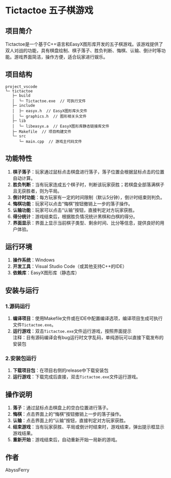 # Tictactoe 五子棋游戏

## 项目简介
Tictactoe是一个基于C++语言和EasyX图形库开发的五子棋游戏。该游戏提供了双人对战的功能，具有棋盘绘制、棋子落子、胜负判断、悔棋、认输、倒计时等功能。游戏界面简洁，操作方便，适合玩家进行娱乐。

## 项目结构
```
project_vscode
└─ tictactoe
   ├─ build
   │  └─ Tictactoe.exe  // 可执行文件
   ├─ include
   │  ├─ easyx.h  // EasyX图形库头文件
   │  └─ graphics.h  // 图形相关头文件
   ├─ lib
   │  └─ libeasyx.a  // EasyX图形库静态链接库文件
   ├─ Makefile  // 项目构建文件
   └─ src
      └─ main.cpp  // 游戏主代码文件
```

## 功能特性
1. **棋子落子**：玩家通过鼠标点击棋盘进行落子，落子位置会根据鼠标点击的位置自动计算。
2. **胜负判断**：当有玩家连成五个棋子时，判断该玩家获胜；若棋盘全部落满棋子且无获胜者，则为平局。
3. **倒计时功能**：每方玩家有一定的时间限制（默认5分钟），倒计时结束则判负。
4. **悔棋功能**：玩家可以点击“悔棋”按钮撤销上一步的落子操作。
5. **认输功能**：玩家可以点击“认输”按钮，直接判定对方玩家获胜。
6. **得分统计**：游戏结束后，根据胜负情况统计黑棋和白棋的得分。
7. **界面显示**：界面上显示当前棋子类型、剩余时间、比分等信息，提供良好的用户体验。

## 运行环境
1. **操作系统**：Windows
2. **开发工具**：Visual Studio Code（或其他支持C++的IDE）
3. **依赖库**：EasyX图形库（静态库）

## 安装与运行
### 1.源码运行
1. **编译项目**：使用Makefile文件或在IDE中配置编译选项，编译项目生成可执行文件`Tictactoe.exe`。
2. **运行游戏**：双击`Tictactoe.exe`文件运行游戏，按照界面提示  
注释：目有源码编译会有bug运行时文字乱码，单纯游玩可以直接下载发布的安装包
### 2.安装包运行
1. **下载项目包**：在项目右侧的release中下载安装包
2. **运行游戏**：下载完成后直接，双击`Tictactoe.exe`文件运行游戏。

## 操作说明
1. **落子**：通过鼠标点击棋盘上的空白位置进行落子。
2. **悔棋**：点击界面上的“悔棋”按钮撤销上一步的落子操作。
3. **认输**：点击界面上的“认输”按钮，直接判定对方玩家获胜。
4. **结束游戏**：当有玩家获胜、平局或倒计时结束时，游戏结束，弹出提示框显示游戏结果。
5. **重新开始**：游戏结束后，自动重新开始一局新的游戏。

## 作者
AbyssFerry